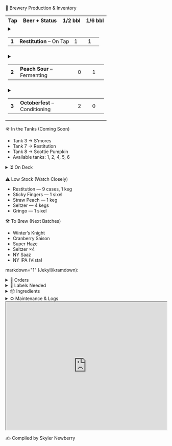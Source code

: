 🍻 Brewery Production & Inventory
<table>
  <tr>
    <th>Tap</th>
    <th>Beer + Status</th>
    <th>1/2 bbl</th>
    <th>1/6 bbl</th>
  </tr>

  <!-- Row 1 -->
  <tr>
    <td colspan="4">
      <details>
        <summary>
          <table width="100%">
            <tr>
              <td width="10%"><strong>1</strong></td>
              <td width="60%"><strong>Restitution</strong> – On Tap</td>
              <td width="15%">1</td>
              <td width="15%">1</td>
            </tr>
          </table>
        </summary>
        <div>
          <p><strong>Notes:</strong> Crisp amber ale, batch #23. Cleaned Sept 28; next rotation Oct 10.</p>
        </div>
      </details>
    </td>
  </tr>

  <!-- Row 2 -->
  <tr>
    <td colspan="4">
      <details>
        <summary>
          <table width="100%">
            <tr>
              <td width="10%"><strong>2</strong></td>
              <td width="60%"><strong>Peach Sour</strong> – Fermenting</td>
              <td width="15%">0</td>
              <td width="15%">1</td>
            </tr>
          </table>
        </summary>
        <div>
          <p><strong>Notes:</strong> Target ABV 4.8%. Dry-hop Oct 7. Local peach purée.</p>
        </div>
      </details>
    </td>
  </tr>

  <!-- Row 3 -->
  <tr>
    <td colspan="4">
      <details>
        <summary>
          <table width="100%">
            <tr>
              <td width="10%"><strong>3</strong></td>
              <td width="60%"><strong>Octoberfest</strong> – Conditioning</td>
              <td width="15%">2</td>
              <td width="15%">0</td>
            </tr>
          </table>
        </summary>
        <div>
          <p><strong>Notes:</strong> Lagering at 38 °F. Release mid-October.</p>
        </div>
      </details>
    </td>
  </tr>
</table>



🪖 In the Tanks (Coming Soon)

- Tank 3 → S'mores
- Tank 7 → Restitution
- Tank 8 → Scottie Pumpkin
- Available tanks: 1, 2, 4, 5, 6

<details> <summary>⏳ On Deck</summary>
-She’s a Peach (7)
-Road Soda (2 sixels)
-99 Problems (3)
-Mole Stout (3)
-Cider (4 sixels)
-Juicy Haze (2 sixels)
-My Boy Blue (4)
-Jacks (2)
-Founders Sept (7)
-Hindsight (1 sixel)
-Founders Oct (7)
</details>


⚠️ Low Stock (Watch Closely)

- Restitution — 9 cases, 1 keg
- Sticky Fingers — 1 sixel
- Straw Peach — 1 keg
- Seltzer — 4 kegs
- Gringo — 1 sixel

🛠 To Brew (Next Batches)
- Winter’s Knight
- Cranberry Saison
- Super Haze
- Seltzer ×4
- NY Saaz
- NY IPA (Vista)


markdown="1" (Jekyll/kramdown):



<details>
  <summary>📄 Orders</summary>

  <div markdown="1">

- Eagle (10/03): Restitution — 16 kegs, 12 sixels

  </div>
</details> 

<details> <summary>🧻 Labels Needed</summary>

- Upcoming Brews:
  - Winter’s Knight
  - Super Haze
- Inventory:
  - Boston South Irish Stout
  - S’mores
  - New West Coast
  - Founders Sept
  - Cherry Pineapple Sour
</details>
<details> <summary>📦 Ingredients</summary>

Needed:
- Galaxy — 44 lbs
- Amarillo — 44 lbs

<details> <summary>🌿 Hops On Hand</summary>
A–C

- Amarillo —
(5 lbs)

- Azacca —
(33 lbs)

- Centennial —
(221 lbs)

- Chinook —
(5 lbs)

- Citra —
(80 lbs)

D–N

- El Dorado —
(27 lbs)

- Mandarina —
(5 lbs)

- Nugget —
(27 lbs)

- NY Chinook —
(11 lbs)

S–Z

- Saaz —
(11 lbs)

- Simcoe —
(33 lbs)

- Vallestia —
(38 lbs)

- Warrior —
(5 lbs)

- Zeus —
(33 lbs)

- 32 DE 2021 —
(11 lbs)

</details>
</details>

<details>
  <summary>⚙️ Maintenance & Logs</summary>

  <div markdown="1">

### ❄️ Glycol Chiller Log

| Date       | Event |
|------------|-------|
| 2025-09-01 | Chiller off → glycol very low, topped off with glycol + water, restarted. |
| 2025-05-27 | New set of fuses received, waiting to install (pump bypassed). |

---

### 🔥 Kettle Log

| Date       | Event |
|------------|-------|
| 2025-09-22 | Accidentally left boils on → burn tops. Second brew proceeding. Investigating with caustic + acid cycle. |

---

### 🧊 Big Cooler Log

| Date       | Event |
|------------|-------|
| 2025-10-02 | Temp check — 40°F (normal). |

  </div>
</details>


<iframe 
  src="https://docs.google.com/spreadsheets/d/e/2PACX-1vTn3XrnFcps7_xm4HBCDfHCss0DB0Wwd5DRlXGxvE4hk9Nc_Hw8-6HuB6LS7p09BlOP44FhL_ByR1kQ/pubhtml?widget=true&amp;headers=false" 
  width="100%" 
  height="400">
  </iframe>

✍️ Compiled by Skyler Newberry

